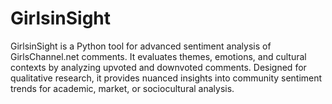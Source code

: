 # GirlsinSight
 GirlsinSight is a Python tool for advanced sentiment analysis of GirlsChannel.net comments. It evaluates themes, emotions, and cultural contexts by analyzing upvoted and downvoted comments. Designed for qualitative research, it provides nuanced insights into community sentiment trends for academic, market, or sociocultural analysis.
